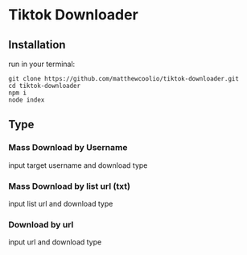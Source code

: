 <h1 style="align: center;">Tiktok Downloader</h1>

<h2>Installation</h2>
run in your terminal:

```
git clone https://github.com/matthewcoolio/tiktok-downloader.git
cd tiktok-downloader
npm i
node index
```

<h2>Type</h2>
<h3>Mass Download by Username</h3>
input target username and download type

<br>
<h3>Mass Download by list url (txt)</h3>
input list url and download type

<br>
<h3>Download by url</h3>
input url and download type


